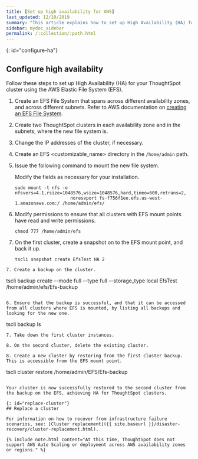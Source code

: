 ```yaml
---
title: [Set up high availability for AWS]
last_updated: 12/10/2019
summary: "This article explains how to set up High Availability (HA) for your ThoughtSpot cluster using the AWS Elastic File System (EFS)."
sidebar: mydoc_sidebar
permalink: /:collection/:path.html
---
```


{: id="configure-ha"}
## Configure high availabiity
Follow these steps to set up High Availability (HA) for your ThoughtSpot cluster using the AWS Elastic File System (EFS).

1. Create an EFS File System that spans across different availability zones, and across different subnets. Refer to AWS documentation on [creating an EFS File System](https://docs.aws.amazon.com/efs/latest/ug/getting-started.html?shortFooter=true).

2. Create two ThoughtSpot clusters in each availability zone and in the subnets, where the new file system is.

3. Change the IP addresses of the cluster, if necessary.

4. Create an EFS <customizable_name> directory in the <code>/home/admin</code> path.

5. Issue the following command to mount the new file system.

   Modify the fields as necessary for your installation.

   ```
   sudo mount -t nfs -o nfsvers=4.1,rsize=1048576,wsize=1048576,hard,timeo=600,retrans=2,
                        noresvport fs-f756f1ee.efs.us-west-1.amazonaws.com:/ /home/admin/efs/
   ```
6. Modify permissions to ensure that all clusters with EFS mount points have read and write permissions.
   ```
   chmod 777 /home/admin/efs
   ```

5. On the first cluster, create a snapshot on to the EFS mount point, and back it up.

   ```
   tscli snapshot create EfsTest HA 2
```
7. Create a backup on the cluster.
   ```
   tscli backup create --mode full --type full
                       --storage_type local EfsTest /home/admin/efs/Efs-backup
   ```

6. Ensure that the backup is successful, and that it can be accessed from all clusters where EFS is mounted, by listing all backups and looking for the new one.
```
  tscli backup ls
```
7. Take down the first cluster instances.

8. On the second cluster, delete the existing cluster.

8. Create a new cluster by restoring from the first cluster backup. This is accessible from the EFS mount point.

   ```
   tscli cluster restore /home/admin/EFS/Efs-backup
   ```

Your cluster is now successfully restored to the second cluster from the backup on the EFS, achieving HA for ThoughtSpot clusters.

{: id="replace-cluster"}
## Replace a cluster

For information on how to recover from infrastructure failure scenarios, see: [Cluster replacement]({{ site.baseurl }}/disaster-recovery/cluster-replacement.html).

{% include note.html content="At this time, ThoughtSpot does not support AWS Auto Scaling or deployment across AWS availability zones or regions." %}
